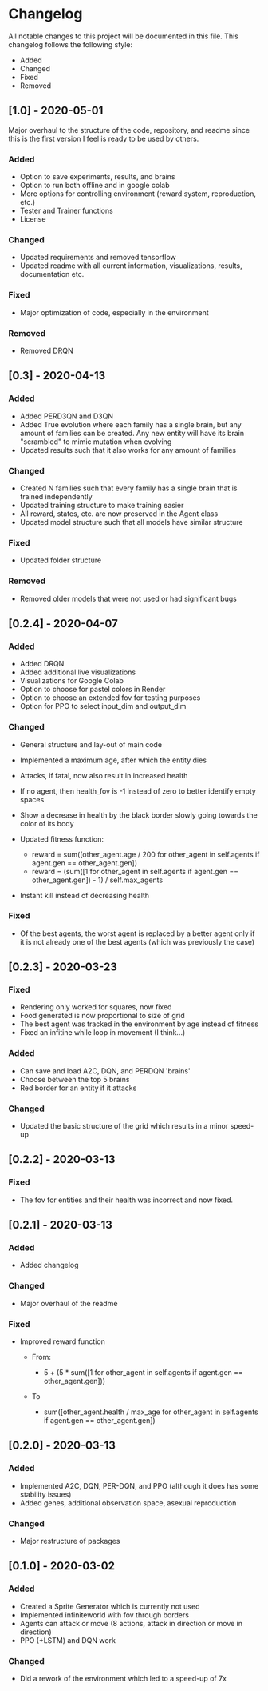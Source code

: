 # Changelog

All notable changes to this project will be documented in this file. This changelog
follows the following style:
- Added
- Changed
- Fixed
- Removed

## [1.0] - 2020-05-01

Major overhaul to the structure of the code, repository, and readme since
this is the first version I feel is ready to be used by others. 

### Added
- Option to save experiments, results, and brains
- Option to run both offline and in google colab
- More options for controlling environment (reward system, reproduction, etc.)
- Tester and Trainer functions
- License


### Changed
- Updated requirements and removed tensorflow
- Updated readme with all current information, visualizations, results, documentation
etc. 
 
### Fixed
- Major optimization of code, especially in the environment

### Removed
- Removed DRQN

## [0.3] - 2020-04-13

### Added
- Added PERD3QN and D3QN
- Added True evolution where each family has a single brain, but any amount
of families can be created. Any new entity will have its brain "scrambled" to mimic
mutation when evolving
- Updated results such that it also works for any amount of families

### Changed
- Created N families such that every family has a single brain that is trained independently
- Updated training structure to make training easier 
- All reward, states, etc. are now preserved in the Agent class
- Updated model structure such that all models have similar structure

### Fixed
- Updated folder structure

### Removed
- Removed older models that were not used or had significant bugs

## [0.2.4] - 2020-04-07

### Added
- Added DRQN
- Added additional live visualizations
- Visualizations for Google Colab
- Option to choose for pastel colors in Render
- Option to choose an extended fov for testing purposes
- Option for PPO to select input_dim and output_dim

### Changed
- General structure and lay-out of main code
- Implemented a maximum age, after which the entity dies
- Attacks, if fatal, now also result in increased health
- If no agent, then health_fov is -1 instead of zero to better identify empty spaces
- Show a decrease in health by the black border slowly going towards the color of its body
- Updated fitness function: 
    -  reward = sum([other_agent.age / 200 for other_agent in self.agents
                     if agent.gen == other_agent.gen])
    -  reward = (sum([1 for other_agent in self.agents
                      if agent.gen == other_agent.gen]) - 1) / self.max_agents

- Instant kill instead of decreasing health

### Fixed
- Of the best agents, the worst agent is replaced by a better agent only
if it is not already one of the best agents (which was previously the case)

## [0.2.3] - 2020-03-23

### Fixed
- Rendering only worked for squares, now fixed
- Food generated is now proportional to size of grid
- The best agent was tracked in the environment by age instead of fitness
- Fixed an infitine while loop in movement (I think...)

### Added
- Can save and load A2C, DQN, and PERDQN 'brains'
- Choose between the top 5 brains
- Red border for an entity if it attacks

### Changed
- Updated the basic structure of the grid which results in a minor speed-up

## [0.2.2] - 2020-03-13

### Fixed
- The fov for entities and their health was incorrect and now fixed.  

## [0.2.1] - 2020-03-13

### Added
- Added changelog 

### Changed
- Major overhaul of the readme

### Fixed
- Improved reward function
    - From:
        - 5 + (5 * sum([1 for other_agent in self.agents if agent.gen == other_agent.gen]))

    - To
        - sum([other_agent.health / max_age for other_agent in self.agents if agent.gen == other_agent.gen])

## [0.2.0] - 2020-03-13

### Added
- Implemented A2C, DQN, PER-DQN, and PPO (although it does has some stability issues)
- Added genes, additional observation space, asexual reproduction

### Changed
- Major restructure of packages

## [0.1.0] - 2020-03-02

### Added
* Created a Sprite Generator which is currently not used
* Implemented infiniteworld with fov through borders
* Agents can attack or move (8 actions, attack in direction or move in direction)
* PPO (+LSTM) and DQN work

### Changed
* Did a rework of the environment which led to a speed-up of 7x


